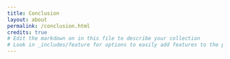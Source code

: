 ```yaml
---
title: Conclusion
layout: about
permalink: /conclusion.html
credits: true
# Edit the markdown on in this file to describe your collection
# Look in _includes/feature for options to easily add features to the page
---
```

